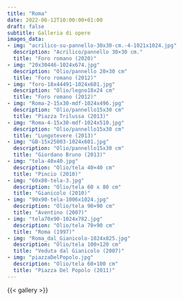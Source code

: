 ```yaml
---
title: "Roma"
date: 2022-06-12T10:00:00+01:00
draft: false
subtitle: Galleria di opere
images_data:
- img: "acrilico-su-pannello-30x30-cm.-4-1021x1024.jpg"
  description: "Acrilico/pannello 30×30 cm."
  title: "Foro romano (2020)"
- img: "20x30446-1024x674.jpg"
  description: "Olio/pannello 20×30 cm"
  title: "Foro romano (2012)"
- img: "foro-18x44491-1024x601.jpg"
  description: "Olio/legno18x24 cm"
  title: "Foro romano (2012)"
- img: "Roma-2-15x30-mdf-1024x496.jpg"
  description: "Olio/pannello15x30 cm"
  title: "Piazza Trilussa (2013)"
- img: "Roma-4-15x30-mdf-1024x510.jpg"
  description: "Olio/pannello15x30 cm"
  title: "Lungotevere (2013)"
- img: "GB-15x25003-1024x601.jpg"
  description: "Olio/pannello15x30 cm"
  title: "Giordano Bruno (2013)"
- img: "tela-40x40.jpg"
  description: "Olio/tela 40×40 cm"
  title: "Pincio (2010)"
- img: "60x80-tela-3.jpg"
  description: "Olio/tela 60 x 80 cm"
  title: "Gianicolo (2010)"
- img: "90x90-tela-1006x1024.jpg"
  description: "Olio/tela 90×90 cm"
  title: "Aventino (2007)"
- img: "tela70x90-1024x782.jpg"
  description: "Olio/tela 70×90 cm"
  title: "Roma (1997)"
- img: "Roma_dal_Gianicolo-1024x825.jpg"
  description: "Olio/tela 100×120 cm"
  title: "Veduta dal Gianicolo (2007)"
- img: "piazzaDelPopolo.jpg"
  description: "Olio/tela 60×100 cm"
  title: "Piazza Del Popolo (2011)"
---
```




{{< gallery >}} 